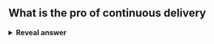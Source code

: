 ## What is the pro of continuous delivery
<details>
<summary><b>Reveal answer</b></summary>
Minimise deviation!
</details>
